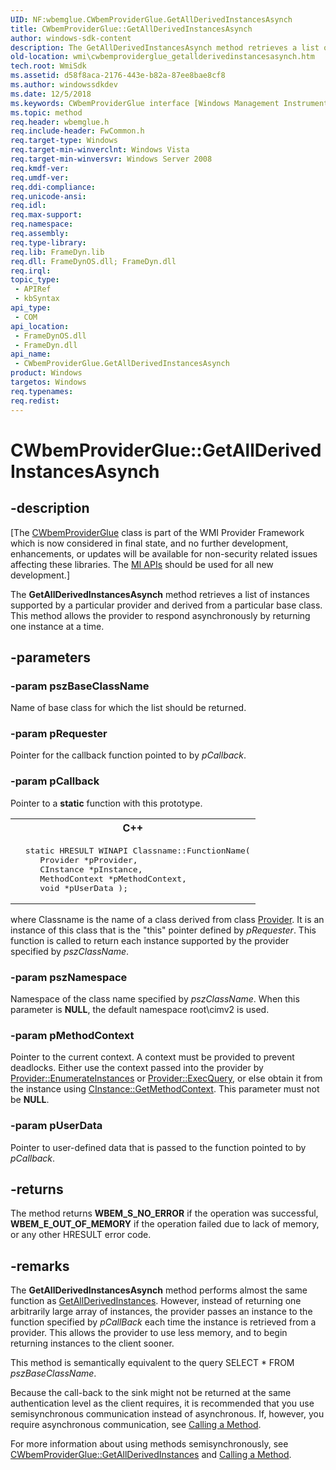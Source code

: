 ```yaml
---
UID: NF:wbemglue.CWbemProviderGlue.GetAllDerivedInstancesAsynch
title: CWbemProviderGlue::GetAllDerivedInstancesAsynch
author: windows-sdk-content
description: The GetAllDerivedInstancesAsynch method retrieves a list of instances supported by a particular provider and derived from a particular base class. This method allows the provider to respond asynchronously by returning one instance at a time.
old-location: wmi\cwbemproviderglue_getallderivedinstancesasynch.htm
tech.root: WmiSdk
ms.assetid: d58f8aca-2176-443e-b82a-87ee8bae8cf8
ms.author: windowssdkdev
ms.date: 12/5/2018
ms.keywords: CWbemProviderGlue interface [Windows Management Instrumentation],GetAllDerivedInstancesAsynch method, CWbemProviderGlue.GetAllDerivedInstancesAsynch, CWbemProviderGlue::GetAllDerivedInstancesAsynch, GetAllDerivedInstancesAsynch, GetAllDerivedInstancesAsynch method [Windows Management Instrumentation], GetAllDerivedInstancesAsynch method [Windows Management Instrumentation],CWbemProviderGlue interface, _hmm_cwbemproviderglue_getallderivedinstancesasynch, wbemglue/CWbemProviderGlue::GetAllDerivedInstancesAsynch, wmi.cwbemproviderglue_getallderivedinstancesasynch
ms.topic: method
req.header: wbemglue.h
req.include-header: FwCommon.h
req.target-type: Windows
req.target-min-winverclnt: Windows Vista
req.target-min-winversvr: Windows Server 2008
req.kmdf-ver: 
req.umdf-ver: 
req.ddi-compliance: 
req.unicode-ansi: 
req.idl: 
req.max-support: 
req.namespace: 
req.assembly: 
req.type-library: 
req.lib: FrameDyn.lib
req.dll: FrameDynOS.dll; FrameDyn.dll
req.irql: 
topic_type:
 - APIRef
 - kbSyntax
api_type:
 - COM
api_location:
 - FrameDynOS.dll
 - FrameDyn.dll
api_name:
 - CWbemProviderGlue.GetAllDerivedInstancesAsynch
product: Windows
targetos: Windows
req.typenames: 
req.redist: 
---
```


# CWbemProviderGlue::GetAllDerivedInstancesAsynch


## -description


<p class="CCE_Message">[The <a href="https://msdn.microsoft.com/en-us/library/Aa389781(v=VS.85).aspx">CWbemProviderGlue</a> class 
    is part of the WMI Provider Framework which is now considered in final state, and no further development, 
    enhancements, or updates will be available for non-security related issues affecting these libraries. The 
    <a href="https://msdn.microsoft.com/7F311E1B-5CE6-488D-9411-DE1822D95C3B">MI APIs</a> should be used for all new 
    development.]

The <b>GetAllDerivedInstancesAsynch</b> method retrieves a list of instances supported by a particular provider and derived from a particular base class. This method allows the provider to respond asynchronously by returning one instance at a time.


## -parameters




### -param pszBaseClassName

Name of base class for which the list should be returned.


### -param pRequester

Pointer for the callback function pointed to by <i>pCallback</i>.


### -param pCallback

Pointer to a <b>static</b> function with this prototype.

<div class="code"><span codelanguage="ManagedCPlusPlus"><table>
<tr>
<th>C++</th>
</tr>
<tr>
<td>
<pre>  static HRESULT WINAPI Classname::FunctionName(
     Provider *pProvider,
     CInstance *pInstance,
     MethodContext *pMethodContext,
     void *pUserData );</pre>
</td>
</tr>
</table></span></div>
where Classname is the name of a class derived from class <a href="https://msdn.microsoft.com/en-us/library/Aa392762(v=VS.85).aspx">Provider</a>. It is an instance of this class that is the "this" pointer defined by <i>pRequester</i>. This function is called to return each instance supported by the provider specified by <i>pszClassName</i>.


### -param pszNamespace

Namespace of the class name specified by <i>pszClassName</i>. When this parameter is <b>NULL</b>, the default namespace root\cimv2 is used.


### -param pMethodContext

Pointer to the current context. A context must be provided to prevent deadlocks. Either use the context passed into the provider by <a href="https://msdn.microsoft.com/en-us/library/Aa392767(v=VS.85).aspx">Provider::EnumerateInstances</a> or <a href="https://msdn.microsoft.com/en-us/library/Aa392770(v=VS.85).aspx">Provider::ExecQuery</a>, or else obtain it from the instance using <a href="https://msdn.microsoft.com/a2033754-4fd0-405f-9ad9-737eb8931016">CInstance::GetMethodContext</a>. This parameter must not be <b>NULL</b>.


### -param pUserData

Pointer to user-defined data that is passed to the function pointed to by <i>pCallback</i>.


## -returns



The method returns <b>WBEM_S_NO_ERROR</b> if the operation was successful, <b>WBEM_E_OUT_OF_MEMORY</b> if the operation failed due to lack of memory, or any other HRESULT error code.




## -remarks



The <b>GetAllDerivedInstancesAsynch</b> method performs almost the same function as <a href="https://msdn.microsoft.com/en-us/library/Aa389784(v=VS.85).aspx">GetAllDerivedInstances</a>. However, instead of returning one arbitrarily large array of instances, the provider passes an instance to the function specified by <i>pCallBack</i> each time the instance is retrieved from a provider. This allows the provider to use less memory, and to begin returning instances to the client sooner.

This method is semantically equivalent to the query SELECT * FROM <i>pszBaseClassName</i>.

Because the call-back to the sink might not be returned at the same authentication level as the client requires, it is recommended that you use semisynchronous communication instead of asynchronous.  If, however,  you require asynchronous communication, see <a href="https://msdn.microsoft.com/7a1eda93-014e-4067-b6d0-361a3d2fd1df">Calling a Method</a>.

For more information about using methods semisynchronously,  see <a href="https://msdn.microsoft.com/en-us/library/Aa389784(v=VS.85).aspx">CWbemProviderGlue::GetAllDerivedInstances</a> and <a href="https://msdn.microsoft.com/7a1eda93-014e-4067-b6d0-361a3d2fd1df">Calling a Method</a>.




